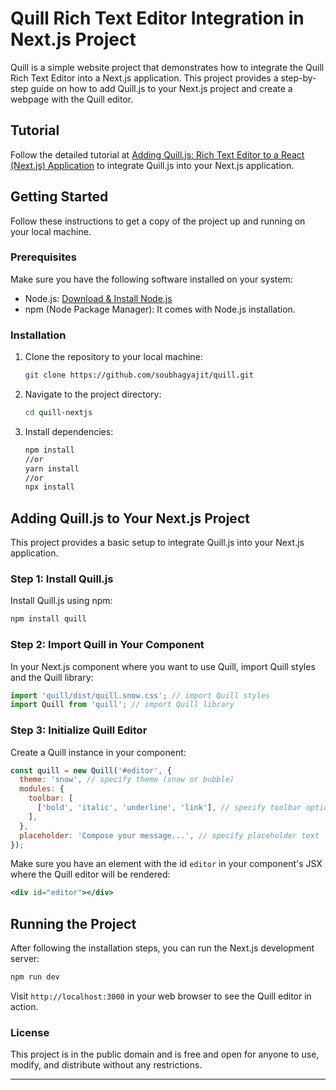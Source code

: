 # Quill Rich Text Editor Integration in Next.js Project

Quill is a simple website project that demonstrates how to integrate the Quill Rich Text Editor into a Next.js application. This project provides a step-by-step guide on how to add Quill.js to your Next.js project and create a webpage with the Quill editor.

## Tutorial

Follow the detailed tutorial at [Adding Quill.js: Rich Text Editor to a React (Next.js) Application](https://www.sjbtechcenter.online/blogs/adding-quill-js-:-rich-text-editor-to-a-react-(next.js)-application) to integrate Quill.js into your Next.js application.

## Getting Started

Follow these instructions to get a copy of the project up and running on your local machine.

### Prerequisites

Make sure you have the following software installed on your system:

- Node.js: [Download & Install Node.js](https://nodejs.org/)
- npm (Node Package Manager): It comes with Node.js installation.

### Installation

1. Clone the repository to your local machine:

   ```bash
   git clone https://github.com/soubhagyajit/quill.git
   ```

2. Navigate to the project directory:

   ```bash
   cd quill-nextjs
   ```

3. Install dependencies:

   ```bash
   npm install
   //or
   yarn install
   //or
   npx install
   ```

## Adding Quill.js to Your Next.js Project

This project provides a basic setup to integrate Quill.js into your Next.js application.

### Step 1: Install Quill.js

Install Quill.js using npm:

```bash
npm install quill
```

### Step 2: Import Quill in Your Component

In your Next.js component where you want to use Quill, import Quill styles and the Quill library:

```javascript
import 'quill/dist/quill.snow.css'; // import Quill styles
import Quill from 'quill'; // import Quill library
```

### Step 3: Initialize Quill Editor

Create a Quill instance in your component:

```javascript
const quill = new Quill('#editor', {
  theme: 'snow', // specify theme (snow or bubble)
  modules: {
    toolbar: [
      ['bold', 'italic', 'underline', 'link'], // specify toolbar options
    ],
  },
  placeholder: 'Compose your message...', // specify placeholder text
});
```

Make sure you have an element with the id `editor` in your component's JSX where the Quill editor will be rendered:

```jsx
<div id="editor"></div>
```

## Running the Project

After following the installation steps, you can run the Next.js development server:

```bash
npm run dev
```

Visit `http://localhost:3000` in your web browser to see the Quill editor in action.

### License
This project is in the public domain and is free and open for anyone to use, modify, and distribute without any restrictions.

---


